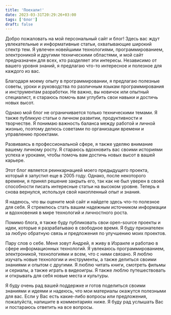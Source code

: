 ```yaml
---
title: 'Поехали!'
date: 2023-03-31T20:29:26+03:00
tags: ['блог']
draft: false
---
```


Добро пожаловать на мой персональный сайт и блог! Здесь вас ждут увлекательные и
информативные статьи, охватывающие широкий спектр тем. Я увлечен новейшими
технологиями, программированием, электроникой и другими техническими областями,
и мой сайт предназначен для всех, кто разделяет эти интересы. Независимо от
вашего уровня знаний, я предлагаю что-то интересное и полезное для каждого из
вас.

<!--more-->

Благодаря моему опыту в программировании, я предлагаю полезные советы, уроки и
руководства по различным языкам программирования и инструментам разработки. Не
важно, вы новичок или опытный специалист, я стараюсь помочь вам углубить свои
навыки и достичь новых высот.

Однако мой блог не ограничивается только техническими темами. Я также публикую
статьи о личном развитии, продуктивности и творчестве. Я понимаю важность
баланса между работой и личной жизнью, поэтому делюсь советами по организации
времени и управлению проектами.

Развиваясь в профессиональной сфере, я также уделяю внимание вашему личному
росту. Я стараюсь вдохновить вас своими историями успеха и уроками, чтобы помочь
вам достичь новых высот в вашей карьере.

Этот блог является реинкарнацией моего предыдущего проекта, который я запустил
еще в 2005 году. Однако, после некоторого времени, я принял решение закрыть его,
так как не был уверен в своей способности писать интересные статьи на высоком
уровне. Теперь я снова вернулся, используя свой накопленный опыт и знания.

Я надеюсь, что вы оцените мой сайт и найдете здесь что-то полезное для себя. Я
стремлюсь стать вашим надежным источником информации и вдохновения в мире
технологий и личностного роста.

Помимо блога, я также буду публиковать свои open-source проекты и идеи, которые
я разрабатываю в свободное время. Я буду признателен за любую обратную связь и
предложения по улучшению моих проектов.

Пару слов о себе. Меня зовут Андрей, я живу в Израиле и работаю в сфере
информационных технологий. Я увлекаюсь программированием, электроникой,
технологиями и всем, что с ними связано. Я люблю изучать новые технологии и
инструменты, а также делиться своими знаниями и опытом с другими. Я люблю читать
книги, смотреть фильмы и сериалы, а также играть в видеоигры. Я также люблю
путешествовать и открывать для себя новые места и культуры.

Я буду очень рад вашей поддержке и готов поделиться своими знаниями и идеями и
надеюсь, что мои материалы окажутся полезными для вас. Если у Вас есть
какие-либо вопросы или предложения, пожалуйста, напишите в комментариях ниже. Я
буду рад услышать Вас и постараюсь ответить на все вопросы.
